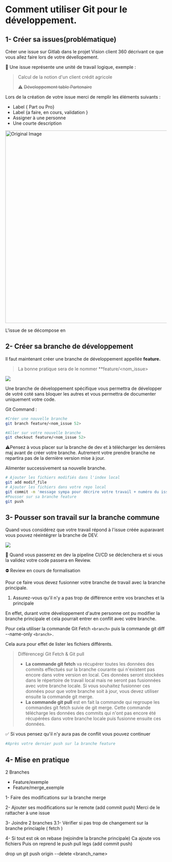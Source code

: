 # Comment utiliser Git pour le développement.


## 1- Créer sa issues(problématique)

Créer une issue sur Gitlab dans le projet Vision client 360 décrivant ce que vous allez faire lors de votre dévellopement.

👀 Une issue représente une unité de travail logique, exemple :

> Calcul de la notion d'un client crédit agricole
>
> ⚠️ ~~Développement table Partenaire~~ 

Lors de la création de votre issue merci de remplir les éléments suivants :

- Label { Part ou Pro}
- Label {a faire, en cours, validation }
- Assigner  à une personne
- Une courte description


<img src="https://lab.las3.de/gitlab/help/user/project/issues/img/issues_main_view_numbered.jpg" alt="Original Image" width="700" height="600">



L'issue de se décompose en 


## 2- Créer sa branche de développement

Il faut maintenant créer une branche de développement appellée **feature.**

> La bonne pratique sera de le nommer **feature/<nom_issue>


![](https://buddy.works/blog/images/feature-branch.png)

Une branche de développement spécifique vous permettra de développer de votré coté sans bloquer les autres et vous permettra de documenter uniquement votre code.

Git Command :

```bash
#Créer une nouvelle branche
git branch feature/<nom_issue 52> 

#Aller sur votre nouvelle branche
git checkout feature/<nom_issue 52>
```

⚠️Pensez à vous placer sur la branche de dev et à télécharger les dernières maj avant de créer votre branche. Autrement votre prendre  branche ne repartira pas de la dernière version mise à jour.



Alimenter successivement sa nouvelle branche.

```bash
# Ajouter les fichiers modifiés dans l'index local
git add modif_file
# Ajouter les fichiers dans votre repo local
git commit -m 'message sympa pour décrire votre travail + numéro du issue pour associer #52'
#Pousser sur sa branche feature
git push
```

## 3- Pousser son travail sur la branche commune

Quand vous considérez que votre travail répond à l'issue créée auparavant vous pouvez réeintégrer la branche de DEV.

![](https://wac-cdn.atlassian.com/dam/jcr:4e576671-1b7f-43db-afb5-cf8db8df8e4a/01%20What%20is%20git%20rebase.svg?cdnVersion=1605)

📖 Quand vous passerez en dev la pipeline CI/CD se déclenchera et si vous la validez votre code passera en Review.


⛔ Review en cours de formalisation



Pour ce faire vous devez fusionner votre branche de travail avec la branche principale.

1) Assurez-vous qu'il n'y a pas trop de différence entre vos branches et la principale

En effet, durant votre développement d'autre personne ont pu modifier la branche principale et cela pourrait entrer en conflit avec votre branche.

Pour cela utiliser la commande Git Fetch `<branch>` puis la commande git diff --name-only `<branch>.`

Cela aura pour effet de lister les fichiers différents.

> Différencegi Git Fetch & Git pull
>
> * **La commande git fetch** va récupérer toutes les données des commits effectués sur la branche courante qui n'existent pas encore dans votre version en local. Ces données seront stockées dans le répertoire de travail local mais ne seront pas fusionnées avec votre branche locale. Si vous souhaitez fusionner ces données pour que votre branche soit à jour, vous devez utiliser ensuite la commande git merge.
> * **La commande git pull** est en fait la commande qui regroupe les commandes git fetch suivie de git merge. Cette commande télécharge les données des commits qui n'ont pas encore été récupérées dans votre branche locale puis fusionne ensuite ces données.

✅ Si vous pensez qu'il n'y aura pas de conflit vous pouvez continuer

```bash
#Après votre dernier push sur la branche feature


```

## 4- Mise en pratique

2 Branches

* Feature/exemple
* Feature/merge_exemple

1- Faire des modifications sur la branche merge

2- Ajouter ses modifications sur le remote (add commit push) Merci de le rattacher à une issue

3- Joindre 2 branches 3.1- Vérifier si pas trop de changement sur la branche princiaple ( fetch )

4- Si tout est ok on rebase (rejoindre la branche principale) Ca ajoute vos fichiers Puis on reprend le push pull legs (add commit push)

drop un git push origin --delete <branch_name>

